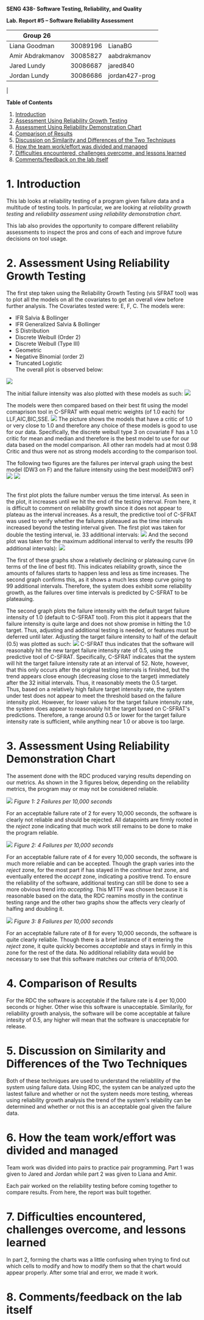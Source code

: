 **SENG 438- Software Testing, Reliability, and Quality**

**Lab. Report \#5 – Software Reliability Assessment**

| Group 26         |          |                |
| ---------------- | -------- | -------------- |
| Liana Goodman    | 30089196 | LianaBG        |
| Amir Abdrakmanov | 30085827 | aabdrakmanov   |
| Jared Lundy      | 30086687 | jared840       |
| Jordan Lundy     | 30086686 | jordan427-prog |
|

**Table of Contents**
1. [Introduction](#1-introduction)
2. [Assessment Using Reliability Growth Testing](#2-assessment-using-reliability-growth-testing)
3. [Assessment Using Reliability Demonstration Chart](#3-assessment-using-reliability-demonstration-chart)
4. [Comparison of Results](#4-comparison-of-results)
5. [Discussion on Similarity and Differences of the Two Techniques](#5-discussion-on-similarity-and-differences-of-the-two-techniques)
6. [How the team work/effort was divided and managed](#6-how-the-team-workeffort-was-divided-and-managed)
7. [Difficulties encountered, challenges overcome, and lessons learned](#7-difficulties-encountered-challenges-overcome-and-lessons-learned)
8. [Comments/feedback on the lab itself](#8-commentsfeedback-on-the-lab-itself)

# 1. Introduction
This lab looks at reliability testing of a program given failure data and a multitude of testing tools. In particular, we are looking at *reliability growth testing* and *reliability assesment using reliability demonstration chart*.

This lab also provides the opportunity to compare different reliability assessments to inspect the pros and cons of each and improve future decisions on tool usage.

# 2. Assessment Using Reliability Growth Testing 

The first step taken using the Reliability Growth Testing (vis SFRAT tool) was to plot all the models on all the 
covariates to get an overall view before further analysis. The Covariates tested were: E, F, C. The models were:
  - IFR Salvia & Bollinger
  - IFR Generalized Salvia & Bollinger
  - S Distribution
  - Discrete Weibull (Order 2)
  - Discrete Weibull (Type III)
  - Geometric
  - Negative Binomial (order 2)
  - Truncated Logistic <br />
The overall plot is observed below:

![](media/exported_part1_allmodels.png) 

The initial failure intensity was also plotted with these models as such:
![](media/failureIntensity_initial.PNG)

The models were then compared based on their best fit using the model comaprison tool in C-SFRAT with equal metric weights (of 1.0 each) for LLF,AIC,BIC,SSE.
![](media/ModelComparisons.PNG)
The picture shows the models that have a critic of 1.0 or very close to 1.0 and therefore any choice of these models is good to use for our data. Specifically, the discrete weibull type 3 on covariate F has a 1.0 critic for mean and median and therefore is the best model to use for our data based on the model comparison. All other ran models had at most 0.98 Critic and thus were not as strong models according to the comparison tool.

The following two figures are the failures per interval graph using the best model (DW3 on F) and the failure intensity using the best model(DW3 onF) <br />
![](media/failsperinterval_dw3.PNG)
![](media/failureintensity_DW3.PNG)

<br /> The first plot plots the failure number versus the time interval. As seen in the plot, it increases until we hit the end of the testing interval. From here, it 
is difficult to comment on reliability growth since it does not appear to plateau as the interval increases.
As a result, the predictive tool of C-SFRAT was used to verify whether the failures plateaued as the time intervals increased beyond the testing interval given.
The first plot was taken for double the testing interval, ie. 33 additional intervals:
![](media/FailsInterval33Predicted.PNG)
And the second plot was taken for the maximum additional interval to verify the results (99 additional intervals):
![](media/99_predicted.PNG)

The first of these graphs show a relatively declining or plateauing curve (in terms of the line of best fit). This indicates reliability growth, since the amounts
of failures starts to happen less and less as time increases. The second graph confirms this, as it shows a much less steep curve going to 99 additional intervals. 
Therefore, the system does exhibit some reliability growth, as the failures over time intervals is predicted by C-SFRAT to be plateauing.


The second graph plots the failure intensity with the default target failure intensity of 1.0 (default to C-SFRAT tool). From this plot it appears that the failure 
intensity is quite large and does not show promise in hitting the 1.0 target. Thus, adjusting and additional testing is needed, or features must be deferred until 
later. 
Adjusting the target failure intensity to half of the default (0.5) was plotted as such:
![](media/FailureIntensity_Target0.5.PNG)
C-SFRAT thus indicates that the software will reasonably hit the new target failure intensity rate of 0.5, using the predictive tool of C-SFRAT. Specifically, 
C-SFRAT indicates that the system will hit the target failure intensity rate at an interval of 52. Note, however, that this only occurs after the original testing
intervals is finished, but the trend appears close enough (decreasing close to the target) immediately after the 32 initial intervals. Thus, it reasonably meets
the 0.5 target.
<br />
Thus, based on a relatively high failure target intensity rate, the system under test does not appear to meet the threshold based on the failure intensity plot. 
However, for lower values for the target failure intensity rate, the system does appear to reasonably hit the target based on C-SFRAT's predictions. Therefore, a range
around 0.5 or lower for the target failure intensity rate is sufficient, while anything near 1.0 or above is too large.

# 3. Assessment Using Reliability Demonstration Chart
The assement done with the RDC produced varying results depending on our metrics. As shown in the 3 figures below, depending on the reliability metrics, the program may or may not be considered reliable.

![](media/2%20Failures.png)
*Figure 1: 2 Failures per 10,000 seconds*

For an acceptable failure rate of 2 for every 10,000 seconds, the software is clearly not reliable and should be rejected. All datapoints are firmly rooted in the *reject* zone indicating that much work still remains to be done to make the program reliable.

![](media/4%20Failures.png)
*Figure 2: 4 Failures per 10,000 seconds*

For an acceptable failure rate of 4 for every 10,000 seconds, the software is much more reliable and can be accepted. Though the graph varies into the *reject* zone, for the most part if has stayed in the *continue test* zone, and eventually entered the *accept* zone, indicating a positive trend. To ensure the reliability of the software, additional testing can still be done to see a more obvious trend into *accepting*. This MTTF was chosen because it is reasonable based on the data, the RDC reamins mostly in the continue testing range and the other two graphs show the affects very clearly of halfing and doubling it. 

![](media/8%20Failures.png)
*Figure 3: 8 Failures per 10,000 seconds*

For an acceptable failure rate of 8 for every 10,000 seconds, the software is quite clearly reliable. Though there is a brief instance of it entering the *reject* zone, it quite quickly becomes *acceptable* and stays in firmly in this zone for the rest of the data. No additional reliability data would be necessary to see that this software matches our criteria of 8/10,000.

# 4. Comparison of Results
For the RDC the software is acceptable if the failure rate is 4 per 10,000 seconds or higher. Other wise this software is unacceptable. Similarily, for reliability growth analysis, the software will be come acceptable at failure intesity of 0.5, any higher will mean that the software is unacceptable for release.  

# 5. Discussion on Similarity and Differences of the Two Techniques
Both of these techniques are used to understand the reliablility of the system using failure data. Using RDC, the system can be analyzed upto the lastest failure and whether or not the system needs more testing, whereas using reliability growth analysis the trend of the system's relability can be determined and whether or not this is an acceptable goal given the failure data. 

# 6. How the team work/effort was divided and managed
Team work was divided into pairs to practice pair programming. Part 1 was given to Jared and Jordan while part 2 was given to Liana and Amir.

Each pair worked on the reliability testing before coming together to compare results. From here, the report was built together.

# 7. Difficulties encountered, challenges overcome, and lessons learned
In part 2, forming the charts was a little confusing when trying to find out which cells to modify and how to modify them so that the chart would appear properly. After some trial and error, we made it work.

# 8. Comments/feedback on the lab itself
